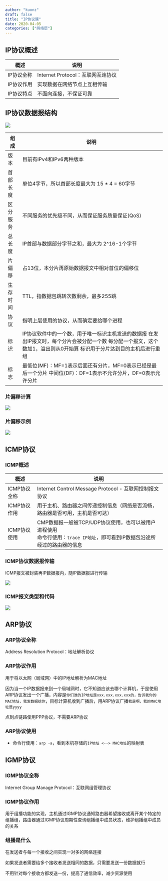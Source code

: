 ```yaml
---
author: "kuonz"
draft: false
title: "IP协议簇"
date: 2020-04-05
categories: ["网络层"]
---
```

  
## IP协议概述

| 概述       | 说明                              |
| ---------- | --------------------------------- |
| IP协议全称 | Internet Protocol：互联网互连协议 |
| IP协议作用 | 实现数据在网络节点上互相传输      |
| IP协议特点 | 不面向连接，不保证可靠            |



## IP协议数据报结构

![](/post/Network/03-网络层/03-IP协议簇-images/image-20200324221647690.png)

| 组成     | 说明                                                         |
| -------- | ------------------------------------------------------------ |
| 版本     | 目前有IPv4和IPv6两种版本                                     |
| 首部长度 | 单位4字节，所以首部长度最大为 15 * 4 = 60字节                |
| 区分服务 | 不同服务的优先级不同，从而保证服务质量保证(QoS)              |
| 总长度   | IP首部与数据部分字节之和，最大为 2^16-1个字节                |
| 片偏移   | 占13位，本分片再原始数据报文中相对首位的偏移位               |
| 生存时间 | TTL，指数据包跳转次数剩余，最多255跳                         |
| 协议     | 指明上层使用的协议，从而确定要给哪个进程                     |
| 标识     | IP协议软件中的一个数，用于唯一标识主机发送的数据报 在发出IP报文时，每个分片会被分配一个数 每分配一个报文，这个数加1，溢出则从0开始算 标识用于分片达到目的主机后进行重组 |
| 标志     | 最低位(MF)：MF=1表示后面还有分片，MF=0表示已经是最后一个分片 中间位(DF)：DF=1表示不允许分片，DF=0表示允许分片 |

### 片偏移计算

![](/post/Network/03-网络层/03-IP协议簇-images/image-20200324222722329.png)

### 片偏移示例

![](/post/Network/03-网络层/03-IP协议簇-images/image-20200324222755246.png)



## ICMP协议

### ICMP概述

| 概述         | 说明                                                         |
| ------------ | ------------------------------------------------------------ |
| ICMP协议全称 | Internet Control Message Protocol - 互联网控制报文协议       |
| ICMP协议作用 | 用于主机、路由器之间传递控制信息（网络是否流畅，路由器是否可用，主机是否可达） |
| ICMP协议使用 | CMP数据报一般被TCP/UDP协议使用，也可以被用户进程使用<br />命令行使用：`trace IP地址`，即可看到IP数据包沿途所经过的路由器的信息 |

### ICMP协议数据报传输

ICMP报文被封装再IP数据报内，随IP数据报进行传输

![](/post/Network/03-网络层/03-IP协议簇-images/image-20200324224407611.png)

### ICMP报文类型和代码

![](/post/Network/03-网络层/03-IP协议簇-images/image-20200324224428863.png)



## ARP协议

### ARP协议全称

Address Resolution Protocol：地址解析协议

### ARP协议作用

用于将以太网（局域网）中的IP地址解析为MAC地址

因为当一个IP数据报来到一个局域网时，它不知道应该去哪个计算机，于是使用ARP协议发出一个广播，内容是`你们谁的IP地址是xxx.xxx.xxx.xxx的，告诉我你的MAC地址，我发数据给你`，目标计算机收到广播后，用ARP协议广播`我是啊，我的MAC地址是yyyy`

点到点链路使用PPP协议，不需要ARP协议

### ARP协议使用

- 命令行使用：`arp -a`，看到本机存储的`IP地址 <--> MAC地址`的映射表



## IGMP协议

### IGMP协议全称

Internet Group Manage Protocol：互联网组管理协议

### IGMP协议作用

用于组播功能的实现，主机通过IGMP协议通知路由器希望接收或离开某个特定的组播组，路由器通过IGMP协议周期性查询组播组中成员状态，维护组播组中成员的关系

### 组播是什么

在发送者与每一个接收之间实现一对多的网络连接

如果发送者需要给多个接收者发送相同的数据，只需要发送一份数据就行

不用针对每个接收方都发送一份，提高了通信效率，减少资源使用